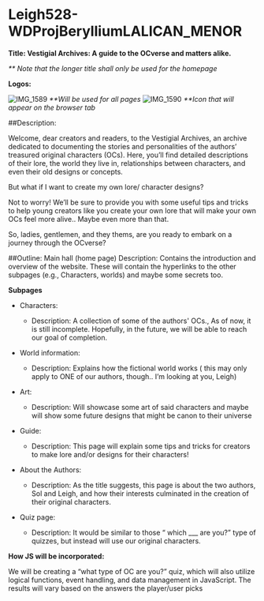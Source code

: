 # Leigh528-WDProjBerylliumLALICAN_MENOR
**Title: Vestigial Archives: A guide to the OCverse and matters alike.**

_** Note that the longer title shall only be used for the homepage_

**Logos:**


![IMG_1589](https://github.com/user-attachments/assets/7c0df884-ef1b-4145-b431-ca67c1f2a06e)
_**Will be used for all pages_
![IMG_1590](https://github.com/user-attachments/assets/3b00e723-f4bf-49f9-813c-dba3d70fd311) 
_**Icon that will appear on the browser tab_


##Description:

Welcome, dear creators and readers, to the Vestigial Archives, an archive dedicated to documenting the stories and personalities of the authors’ treasured original characters (OCs). Here, you’ll find detailed descriptions of their lore, the world they live in, relationships between characters, and even their old designs or concepts.

But what if I want to create my own lore/ character designs?

Not to worry! We’ll be sure to provide you with some useful tips and tricks to help young creators like you create your own lore that will make your own OCs feel more alive.. Maybe even more than that.

So, ladies, gentlemen, and they thems, are you ready to embark on a journey through the OCverse?

##Outline:
Main hall (home page)
Description: Contains the introduction and overview of the website. These will contain the hyperlinks to the other subpages (e.g., Characters, worlds) and maybe some secrets too. 

**Subpages**
* Characters: 
  * Description: A collection of some of the authors' OCs., As of now, it is still incomplete. Hopefully, in the future, we will be able to reach our goal of completion.  

* World information:
  * Description:  Explains how the fictional world works ( this may only apply to ONE of our authors, though.. I’m looking at you, Leigh)

* Art:
  * Description: Will showcase some art of said characters and maybe will show some future designs that might be canon to their universe

* Guide: 
  * Description: This page will explain some tips and tricks for creators to make lore and/or designs for their characters!

* About the Authors:
  * Description: As the title suggests, this page is about the two authors, Sol and Leigh, and how their interests culminated in the creation of their original characters.

* Quiz page:
  * Description: It would be similar to those “ which ___ are you?” type of quizzes, but instead will use our original characters. 



**How JS will be incorporated:**

 We will be creating a “what type of OC are you?” quiz, which will also utilize logical functions, event handling, and data management in JavaScript. The results will vary based on the answers the player/user picks







